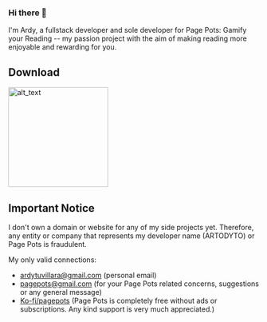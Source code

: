 ### Hi there 👋

I'm Ardy, a fullstack developer and sole developer for Page Pots: Gamify your Reading -- my passion project with the aim of making reading more enjoyable and rewarding for you.

## Download
[<img alt="alt_text" width="200px" src="https://play.google.com/intl/en_us/badges/static/images/badges/en_badge_web_generic.png" />](https://play.google.com/store/apps/details?id=com.artodyto.pagepots)

## Important Notice
I don't own a domain or website for any of my side projects yet. Therefore, any entity or company that represents my developer name (ARTODYTO) or Page Pots is fraudulent.

My only valid connections:
- ardytuvillara@gmail.com (personal email)
- pagepots@gmail.com (for your Page Pots related concerns, suggestions or any general message)
- [Ko-fi/pagepots](https://ko-fi.com/pagepots) (Page Pots is completely free without ads or subscriptions. Any kind support is very much appreciated.)
<!--
**artodyto/artodyto** is a ✨ _special_ ✨ repository because its `README.md` (this file) appears on your GitHub profile.

Here are some ideas to get you started:

- 🔭 I’m currently working on ...
- 🌱 I’m currently learning ...
- 👯 I’m looking to collaborate on ...
- 🤔 I’m looking for help with ...
- 💬 Ask me about ...
- 📫 How to reach me: ...
- 😄 Pronouns: ...
- ⚡ Fun fact: ...
-->
